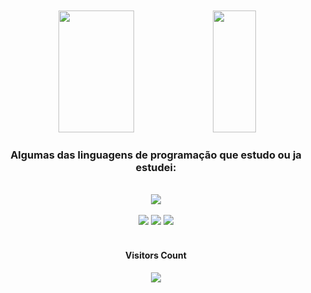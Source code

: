 
<br>
<div align="center">

<br>
</div>
  <div align="center">  
  <img width="49%" height="195px" src="https://github-readme-stats.vercel.app/api?username=GabrielSavioPereira&show_icons=true&count_private=true&hide_border=true&title_color=00bfbf&icon_color=00bfbf&text_color=c9d1d9&bg_color=0d1117"/> 
  <img width="37%" height="195px" src="https://github-readme-stats.vercel.app/api/top-langs/?username=GabrielSavioPereira&layout=compact&hide_border=true&title_color=00bfbf&text_color=00bfbf&bg_color=0d1117"/>
</div>

<h3 align="center">Algumas das linguagens de programação que estudo ou ja estudei:</h3>

<div align="center" style="display: inline_block"><br>
   <a href="https://skillicons.dev">
    <img src="https://skillicons.dev/icons?i=git,html,css,c,js,cpp,java,mysql,postgres,react,python,flutter" />
  </a>
</div>
<br>



<div align="center"> 
  <a align="center" href="https://instagram.com/gabriel.savio_" target="_blank"><img src="https://img.shields.io/badge/-Instagram-%23E4405F?style=for-the-badge&logo=instagram&logoColor=white" target="_blank"></a>
  <a align="center" href = "mailto:gabrielsavio2201@gmai.com"><img src="https://img.shields.io/badge/-Gmail-%23333?style=for-the-badge&logo=gmail&logoColor=white" target="_blank"></a>
  <a align="center" href="https://www.linkedin.com/in/gabriel-savio-a42b6724b" target="_blank"><img src="https://img.shields.io/badge/-LinkedIn-%230077B5?style=for-the-badge&logo=linkedin&logoColor=white" target="_blank"></a> 
  
</div>



<br>
  <h4 align = "center"> Visitors Count</h4>

<p align="center"><img align="center" src="https://profile-counter.glitch.me/{GabrielSavioPereira}/count.svg" /></p> 
  </div>
<br>
<br>



